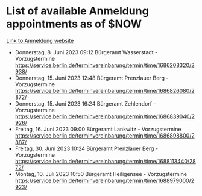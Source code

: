 # List of available Anmeldung appointments as of $NOW
[Link to Anmeldung website](https://service.berlin.de/terminvereinbarung/termin/tag.php?termin=1&anliegen[]=120686&dienstleisterlist=122210,122217,327316,122219,327312,122227,327314,122231,327346,122243,327348,122254,122252,329742,122260,329745,122262,329748,122271,327278,122273,327274,122277,327276,330436,122280,327294,122282,327290,122284,327292,122291,327270,122285,327266,122286,327264,122296,327268,150230,329760,122297,327286,122294,327284,122312,329763,122314,329775,122304,327330,122311,327334,122309,327332,317869,122281,327352,122279,329772,122283,122276,327324,122274,327326,122267,329766,122246,327318,122251,327320,122257,327322,122208,327298,122226,327300&herkunft=http%3A%2F%2Fservice.berlin.de%2Fdienstleistung%2F120686%2F)
- Donnerstag, 8. Juni 2023 09:12 Bürgeramt Wasserstadt - Vorzugstermine https://service.berlin.de/terminvereinbarung/termin/time/1686208320/2938/
- Donnerstag, 15. Juni 2023 12:48 Bürgeramt Prenzlauer Berg - Vorzugstermine https://service.berlin.de/terminvereinbarung/termin/time/1686826080/2872/
- Donnerstag, 15. Juni 2023 16:24 Bürgeramt Zehlendorf - Vorzugstermine https://service.berlin.de/terminvereinbarung/termin/time/1686839040/2926/
- Freitag, 16. Juni 2023 09:00 Bürgeramt Lankwitz - Vorzugstermine https://service.berlin.de/terminvereinbarung/termin/time/1686898800/2887/
- Freitag, 30. Juni 2023 10:24 Bürgeramt Prenzlauer Berg - Vorzugstermine https://service.berlin.de/terminvereinbarung/termin/time/1688113440/2872/
- Montag, 10. Juli 2023 10:50 Bürgeramt Heiligensee - Vorzugstermine https://service.berlin.de/terminvereinbarung/termin/time/1688979000/2923/
